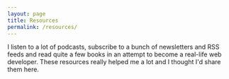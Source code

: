```yaml
---
layout: page
title: Resources
permalink: /resources/
---
```

I listen to a lot of podcasts, subscribe to a bunch of newsletters and RSS feeds and read quite a few books in an attempt to become a real-life web developer. These resources really helped me a lot and I thought I'd share them here.

